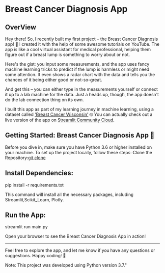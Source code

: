 # Breast Cancer Diagnosis App

## OverView
Hey there! So, I recently built my first project – the Breast Cancer Diagnosis app! 🚀 I created it with the help of some awesome tutorials on YouTube. The app is like a cool virtual assistant for medical professional, helping them figure out if a breast lump is something to worry about or not.

Here's the gist: you input some measurements, and the app uses fancy machine learning tricks to predict if the lump is harmless or might need some attention. It even shows a radar chart with the data and tells you the chances of it being either good or not-so-great.

And get this – you can either type in the measurements yourself or connect it up to a lab machine for the data. Just a heads up, though, the app doesn't do the lab connection thing on its own.

I built this app as part of my learning journey in machine learning, using a dataset called ['Breast Cancer Wisconsin'](https://www.kaggle.com/datasets/uciml/breast-cancer-wisconsin-data) 🤓
You can actually check out a live version of the app on [Streamlit Community Cloud](https://8vcndpz6vixttytx7bdcny.streamlit.app/).

## Getting Started: Breast Cancer Diagnosis App 🚀
Before you dive in, make sure you have Python 3.6 or higher installed on your machine. To set up the project locally, follow these steps:
Clone the Repository:[git clone](https://github.com/saha-trideep/Regression-Model-App-Streamlit.git)


## Install Dependencies:

pip install -r requirements.txt

This command will install all the necessary packages, including Streamlit,Scikit_Learn, Plotly.

## Run the App:

streamlit run main.py

Open your browser to see the Breast Cancer Diagnosis App in action!

---
Feel free to explore the app, and let me know if you have any questions or suggestions. Happy coding! 🌟

Note: This project was developed using Python version 3.7."
